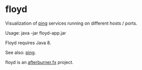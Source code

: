 floyd
===========
Visualization of [ping](https://github.com/AdamBien/ping) services running on different hosts / ports.

Usage: java -jar floyd-app.jar

Floyd requires Java 8.

See also: [ping](https://github.com/AdamBien/ping).

floyd is an [afterburner.fx](https://github.com/AdamBien/afterburner.fx) project.
